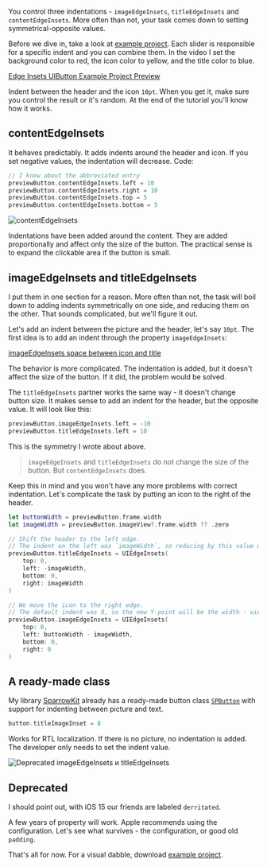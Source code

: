 You control three indentations - `imageEdgeInsets`, `titleEdgeInsets` and `contentEdgeInsets`. More often than not, your task comes down to setting symmetrical-opposite values.

Before we dive in, take a look at [example project](https://cdn.ivanvorobei.io/websites/sparrowcode.io/edge-insets-uibutton/example-project.zip). Each slider is responsible for a specific indent and you can combine them. In the video I set the background color to red, the icon color to yellow, and the title color to blue.

[Edge Insets UIButton Example Project Preview](https://cdn.ivanvorobei.io/websites/sparrowcode.io/edge-insets-uibutton/edge-insets-uibutton-example-preview.mov)

Indent between the header and the icon `10pt`. When you get it, make sure you control the result or it's random. At the end of the tutorial you'll know how it works.

## contentEdgeInsets

It behaves predictably. It adds indents around the header and icon. If you set negative values, the indentation will decrease. Code:

```swift
// I know about the abbreviated entry
previewButton.contentEdgeInsets.left = 10
previewButton.contentEdgeInsets.right = 10
previewButton.contentEdgeInsets.top = 5
previewButton.contentEdgeInsets.bottom = 5
```

![contentEdgeInsets](https://cdn.ivanvorobei.io/websites/sparrowcode.io/edge-insets-uibutton/content-edge-insets.png)

Indentations have been added around the content. They are added proportionally and affect only the size of the button. The practical sense is to expand the clickable area if the button is small.

## imageEdgeInsets and titleEdgeInsets

I put them in one section for a reason. More often than not, the task will boil down to adding indents symmetrically on one side, and reducing them on the other. That sounds complicated, but we'll figure it out.

Let's add an indent between the picture and the header, let's say `10pt`. The first idea is to add an indent through the property `imageEdgeInsets`:

[imageEdgeInsets space between icon and title](https://cdn.ivanvorobei.io/websites/sparrowcode.io/edge-insets-uibutton/image-edge-insets-space-icon-title.mov)

The behavior is more complicated. The indentation is added, but it doesn't affect the size of the button. If it did, the problem would be solved.

The `titleEdgeInsets` partner works the same way - it doesn't change button size. It makes sense to add an indent for the header, but the opposite value. It will look like this:

```swift
previewButton.imageEdgeInsets.left = -10
previewButton.titleEdgeInsets.left = 10
```

This is the symmetry I wrote about above.

>`imageEdgeInsets` and `titleEdgeInsets` do not change the size of the button. But `contentEdgeInsets` does.

Keep this in mind and you won't have any more problems with correct indentation. Let's complicate the task by putting an icon to the right of the header.

```swift
let buttonWidth = previewButton.frame.width
let imageWidth = previewButton.imageView?.frame.width ?? .zero

// Shift the header to the left edge. 
// The indent on the left was `imageWidth`, so reducing by this value will get the left edge.
previewButton.titleEdgeInsets = UIEdgeInsets(
    top: 0, 
    left: -imageWidth, 
    bottom: 0, 
    right: imageWidth
)

// We move the icon to the right edge.
// The default indent was 0, so the new Y-point will be the width - width of the icon.
previewButton.imageEdgeInsets = UIEdgeInsets(
    top: 0, 
    left: buttonWidth - imageWidth, 
    bottom: 0, 
    right: 0
)
```

## A ready-made class

My library [SparrowKit](https://github.com/ivanvorobei/SparrowKit) already has a ready-made button class [`SPButton`](https://github.com/ivanvorobei/SparrowKit/blob/main/Sources/SparrowKit/UIKit/Classes/Buttons/SPButton.swift) with support for indenting between picture and text.

```swift
button.titleImageInset = 8
```

Works for RTL localization. If there is no picture, no indentation is added. The developer only needs to set the indent value.

![Deprecated imageEdgeInsets и titleEdgeInsets](https://cdn.ivanvorobei.io/websites/sparrowcode.io/edge-insets-uibutton/depricated.png)

## Deprecated

I should point out, with iOS 15 our friends are labeled `derritated`.

A few years of property will work. Apple recommends using the configuration. Let's see what survives - the configuration, or good old `padding`.

That's all for now. For a visual dabble, download [example project](https://cdn.ivanvorobei.io/websites/sparrowcode.io/edge-insets-uibutton/example-project.zip).

